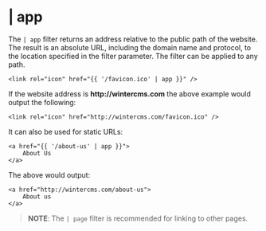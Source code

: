 # | app

The `| app` filter returns an address relative to the public path of the website. The result is an absolute URL, including the domain name and protocol, to the location specified in the filter parameter. The filter can be applied to any path.

    <link rel="icon" href="{{ '/favicon.ico' | app }}" />

If the website address is __http://wintercms.com__ the above example would output the following:

    <link rel="icon" href="http://wintercms.com/favicon.ico" />

It can also be used for static URLs:

    <a href="{{ '/about-us' | app }}">
        About Us
    </a>

The above would output:

    <a href="http://wintercms.com/about-us">
        About us
    </a>

> **NOTE**: The `| page` filter is recommended for linking to other pages.
